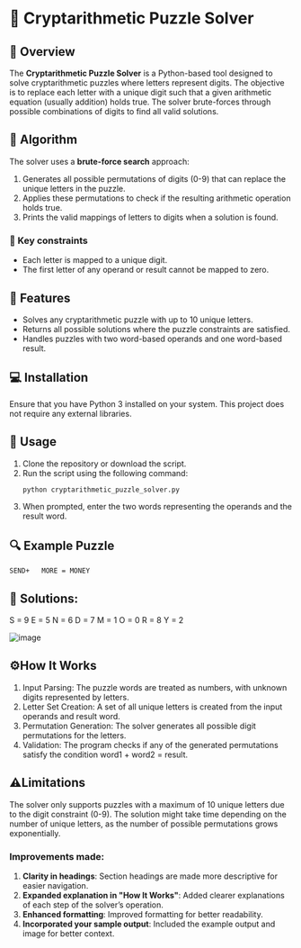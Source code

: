 # 🔢 Cryptarithmetic Puzzle Solver

## 📝 Overview
The **Cryptarithmetic Puzzle Solver** is a Python-based tool designed to solve cryptarithmetic puzzles where letters represent digits. The objective is to replace each letter with a unique digit such that a given arithmetic equation (usually addition) holds true. The solver brute-forces through possible combinations of digits to find all valid solutions.

## 🧠 Algorithm
The solver uses a **brute-force search** approach:
1. Generates all possible permutations of digits (0-9) that can replace the unique letters in the puzzle.
2. Applies these permutations to check if the resulting arithmetic operation holds true.
3. Prints the valid mappings of letters to digits when a solution is found.

### 🔑 Key constraints
- Each letter is mapped to a unique digit.
- The first letter of any operand or result cannot be mapped to zero.

## 🌟 Features
- Solves any cryptarithmetic puzzle with up to 10 unique letters.
- Returns all possible solutions where the puzzle constraints are satisfied.
- Handles puzzles with two word-based operands and one word-based result.

## 💻 Installation
Ensure that you have Python 3 installed on your system. This project does not require any external libraries.

## 🚀 Usage
1. Clone the repository or download the script.
2. Run the script using the following command:
   ```bash
   python cryptarithmetic_puzzle_solver.py
3. When prompted, enter the two words representing the operands and the result word.

## 🔍 Example Puzzle

    SEND+   MORE = MONEY

## 📝 Solutions:
S = 9
E = 5
N = 6
D = 7
M = 1
O = 0
R = 8
Y = 2

![image](https://github.com/user-attachments/assets/bafc9601-b85b-4fee-92cf-2242e4d9333d)

## ⚙️How It Works
1. Input Parsing: The puzzle words are treated as numbers, with unknown digits represented by letters.
2. Letter Set Creation: A set of all unique letters is created from the input operands and result word.
3. Permutation Generation: The solver generates all possible digit permutations for the letters.
4. Validation: The program checks if any of the generated permutations satisfy the condition word1 + word2 = result.
   
## ⚠️Limitations
The solver only supports puzzles with a maximum of 10 unique letters due to the digit constraint (0-9).
The solution might take time depending on the number of unique letters, as the number of possible permutations grows exponentially.


### Improvements made:
1. **Clarity in headings**: Section headings are made more descriptive for easier navigation.
2. **Expanded explanation in "How It Works"**: Added clearer explanations of each step of the solver’s operation.
3. **Enhanced formatting**: Improved formatting for better readability.
4. **Incorporated your sample output**: Included the example output and image for better context.

